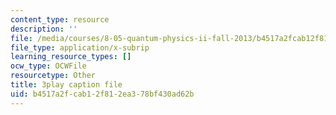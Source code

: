 ```yaml
---
content_type: resource
description: ''
file: /media/courses/8-05-quantum-physics-ii-fall-2013/b4517a2fcab12f812ea378bf430ad62b_8rAQBnhbjms.srt
file_type: application/x-subrip
learning_resource_types: []
ocw_type: OCWFile
resourcetype: Other
title: 3play caption file
uid: b4517a2f-cab1-2f81-2ea3-78bf430ad62b
---
```


